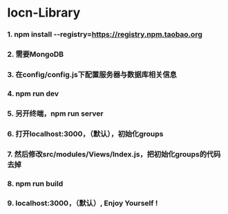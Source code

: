 # Iocn-Library

### 1. npm install --registry=https://registry.npm.taobao.org

### 2. 需要MongoDB

### 3. 在config/config.js下配置服务器与数据库相关信息

### 4. npm run dev

### 5. 另开终端，npm run server

### 6. 打开localhost:3000，（默认），初始化groups

### 7. 然后修改src/modules/Views/Index.js，把初始化groups的代码去掉

### 8. npm run build

### 9. localhost:3000，（默认）, Enjoy Yourself !
